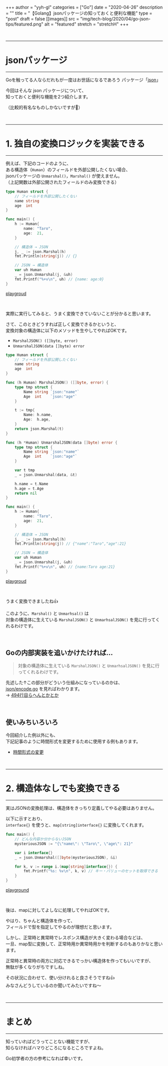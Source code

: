 +++
author = "yyh-gl"
categories = ["Go"]
date = "2020-04-26"
description = ""
title = "【Golang】jsonパッケージの知っておくと便利な機能"
type = "post"
draft = false
[[images]]
  src = "img/tech-blog/2020/04/go-json-tips/featured.png"
  alt = "featured"
  stretch = "stretchH"
+++


<br>

---
# jsonパッケージ
---

Goを触ってる人ならだれもが一度はお世話になるであろう
パッケージ「[json](https://golang.org/pkg/encoding/json/)」

今回はそんな json パッケージについて、<br>
知っておくと便利な機能を2つ紹介します。

（比較的有名なものしかないですが🙏）


<br>

---
# 1. 独自の変換ロジックを実装できる
---

例えば、下記のコードのように、<br>
ある構造体（`Human`）のフィールドを外部公開したくない場合、<br>
jsonパッケージの `Unmarshal()`，`Marshal()` が使えません。<br>
（上記関数は外部公開されたフィールドのみ変換できる）

```go
type Human struct {
	// フィールドを外部公開したくない
	name string
	age  int
}

func main() {
	h := Human{
		name: "Taro",
		age:  21,
	}

	// 構造体 → JSON
	j, _ := json.Marshal(h)
	fmt.Println(string(j)) // {}

	// JSON → 構造体
	var uh Human
	_ = json.Unmarshal(j, &uh)
	fmt.Printf("%+v\n", uh) // {name: age:0}
}
```
[playgroud](https://play.golang.org/p/53yg13xW5T7)

<br>

実際に実行してみると、うまく変換できていないことが分かると思います。

さて、このときどうすれば正しく変換できるかというと、<br>
変換対象の構造体に以下のメソッドを生やしてやればOKです。

- `MarshalJSON() ([]byte, error)`
- `UnmarshalJSON(data []byte) error`


```go
type Human struct {
	// フィールドを外部公開したくない
	name string
	age  int
}

func (h Human) MarshalJSON() ([]byte, error) {
	type tmp struct {
		Name string `json:"name"`
		Age  int    `json:"age"`
	}

	t := tmp{
		Name: h.name,
		Age:  h.age,
	}
	return json.Marshal(t)
}

func (h *Human) UnmarshalJSON(data []byte) error {
	type tmp struct {
		Name string `json:"name"`
		Age  int    `json:"age"`
	}

	var t tmp
	_ = json.Unmarshal(data, &t)

	h.name = t.Name
	h.age = t.Age
	return nil
}

func main() {
	h := Human{
		name: "Taro",
		age:  21,
	}

	// 構造体 → JSON
	j, _ := json.Marshal(h)
	fmt.Println(string(j)) // {"name":"Taro","age":21}

	// JSON → 構造体
	var uh Human
	_ = json.Unmarshal(j, &uh)
	fmt.Printf("%+v\n", uh) // {name:Taro age:21}
}
```
[playgroud](https://play.golang.org/p/CN_svIrNRxQ)

<br>

うまく変換できましたね👍

このように、`Marshal()` と `Unmarhsal()` は <br>
対象の構造体に生えている `MarshalJSON()` と `UnmarhsalJSON()` を見に行ってくれるわけです。

<br>

## Goの内部実装を追いかけたければ…

> 対象の構造体に生えている `MarshalJSON()` と `UnmarhsalJSON()` を見に行ってくれるわけです。

先述した↑この部分がどういう仕組みになっているのかは、<br>
[json/encode.go](https://github.com/golang/go/blob/master/src/encoding/json/encode.go)
を見ればわかります。<br>
→ [494行目らへんとかとか](https://github.com/golang/go/blob/master/src/encoding/json/encode.go#L494)

<br>

## 使いみちいろいろ

今回紹介した例以外にも、<br>
下記記事のように時間形式を変更するために使用する例もあります。

- [時間形式の変更](https://dev.classmethod.jp/articles/struct-json/)


<br>

---
# 2. 構造体なしでも変換できる
---

実はJSONの変換処理は、構造体をきっちり定義してやる必要はありません。

以下に示すとおり、<br>
`interface{}` を使うと、`map[string]interface{}` に変換してくれます。

```go
func main() {
	// どんな内容か分からないJSON
	mysteriousJSON := "{\"name\": \"Taro\", \"age\": 21}"

	var i interface{}
	_ = json.Unmarshal([]byte(mysteriousJSON), &i)

	for k, v := range i.(map[string]interface{}) {
		fmt.Printf("%s: %v\n", k, v) // キー・バリューのセットを取得できる
	}
}
```
[playground](https://play.golang.org/p/HCCgagiJeQW)

<br>

後は、mapに対してよしなに処理してやればOKです。

やはり、ちゃんと構造体を作って、<br>
フィールドで型を指定してやるのが理想だと思います。

しかし、正常時と異常時でレスポンス構造が大きく変わる場合などは、<br>
一旦、map型に変換して、正常時用か異常時用かを判断するのもありかなと思います。<br>

正常時と異常時の両方に対応できるでっかい構造体を作ってもいいですが、<br>
無駄が多くなりがちですしね。

その状況に合わせて、使い分けれると良さそうですね👍<br>
みなさんどうしているのか聞いてみたいですね〜

<br>

---
# まとめ
---

知っていればどうってことない機能ですが、<br>
知らなければハマりどころになるところですよね。

Go初学者の方の参考になれば幸いです。
